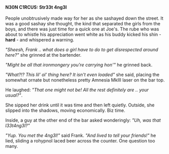#### N30N C1RCUS: Str33t 4ng3l  

People unobtrusively made way for her as she sashayed down the street. It was a good sashay she thought, the kind that separated the girls from the boys, and there was just time for a quick one at Joe's. The rube who was about to whistle his appreciation went white as his buddy kicked his shin - **hard** - and whispered a warning.  
  
_"Sheesh, Frank .. what does a girl have to do to get disrespected around here?"_ she grinned at the bartender.  
  
_"Might be all that ironmongery you're carrying hon'"_ he grinned back.  
  
_"What?!? This lil' ol' thing here? It isn't even loaded"_ she said, placing the somewhat ornate but nonetheless pretty Amnesia MkIII laser on the bar top.  
  
He laughed: _"That one might not be! All the rest definitely are .. your usual?"_.  
  
She sipped her drink until it was time and then left quietly. Outside, she slipped into the shadows, moving economically. Biz time.  
  
Inside, a guy at the other end of the bar asked wonderingly: _"Uh, was that l33t4ng3l?"_  
  
_"Yup. You met the 4ng3l!"_ said Frank. _"And lived to tell your friends!"_ he lied, sliding a rohypnol laced beer across the counter. One question too many.  

